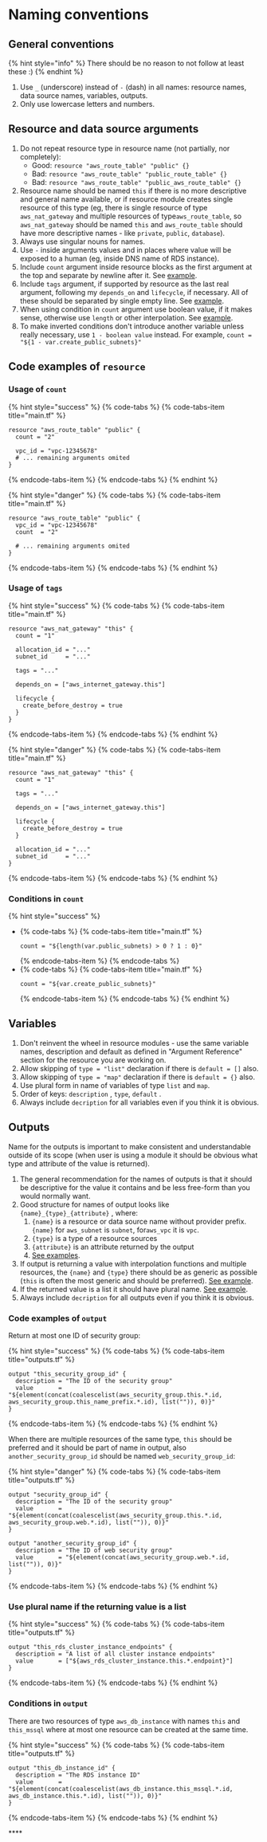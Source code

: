 # Naming conventions

## General conventions

{% hint style="info" %}
There should be no reason to not follow at least these :\)
{% endhint %}

1. Use `_` \(underscore\) instead of `-` \(dash\) in all names: resource names, data source names, variables, outputs.
2. Only use lowercase letters and numbers.

## Resource and data source arguments

1. Do not repeat resource type in resource name \(not partially, nor completely\):
   * Good: `resource "aws_route_table" "public" {}`
   * Bad: `resource "aws_route_table" "public_route_table" {}`
   * Bad: `resource "aws_route_table" "public_aws_route_table" {}`
2. Resource name should be named `this` if there is no more descriptive and general name available, or if resource module creates single resource of this type \(eg, there is single resource of type `aws_nat_gateway` and multiple resources of type`aws_route_table`, so `aws_nat_gateway` should be named `this` and `aws_route_table` should have more descriptive names - like `private`, `public`, `database`\).
3. Always use singular nouns for names.
4. Use `-` inside arguments values and in places where value will be exposed to a human \(eg, inside DNS name of RDS instance\).
5. Include `count` argument inside resource blocks as the first argument at the top and separate by newline after it. See [example](naming.md#usage-of-count).
6. Include `tags` argument, if supported by resource as the last real argument, following my `depends_on` and `lifecycle`, if necessary. All of these should be separated by single empty line. See [example](naming.md#usage-of-tags).
7. When using condition in `count` argument use boolean value, if it makes sense, otherwise use `length` or other interpolation. See [example](naming.md#conditions-in-count).
8. To make inverted conditions don't introduce another variable unless really necessary, use `1 - boolean value` instead. For example, `count = "${1 - var.create_public_subnets}"`

## Code examples of `resource`

### Usage of `count`

{% hint style="success" %}
{% code-tabs %}
{% code-tabs-item title="main.tf" %}
```text
resource "aws_route_table" "public" {
  count = "2"

  vpc_id = "vpc-12345678"
  # ... remaining arguments omited
}
```
{% endcode-tabs-item %}
{% endcode-tabs %}
{% endhint %}

{% hint style="danger" %}
{% code-tabs %}
{% code-tabs-item title="main.tf" %}
```text
resource "aws_route_table" "public" {
  vpc_id = "vpc-12345678"
  count  = "2"

  # ... remaining arguments omited
}
```
{% endcode-tabs-item %}
{% endcode-tabs %}
{% endhint %}

### Usage of `tags`

{% hint style="success" %}
{% code-tabs %}
{% code-tabs-item title="main.tf" %}
```text
resource "aws_nat_gateway" "this" {
  count = "1"

  allocation_id = "..."
  subnet_id     = "..."

  tags = "..."

  depends_on = ["aws_internet_gateway.this"]

  lifecycle {
    create_before_destroy = true
  }
}   
```
{% endcode-tabs-item %}
{% endcode-tabs %}
{% endhint %}

{% hint style="danger" %}
{% code-tabs %}
{% code-tabs-item title="main.tf" %}
```text
resource "aws_nat_gateway" "this" {
  count = "1"

  tags = "..."

  depends_on = ["aws_internet_gateway.this"]

  lifecycle {
    create_before_destroy = true
  }

  allocation_id = "..."
  subnet_id     = "..."
}
```
{% endcode-tabs-item %}
{% endcode-tabs %}
{% endhint %}

### Conditions in `count`

{% hint style="success" %}
* {% code-tabs %}
  {% code-tabs-item title="main.tf" %}
  ```text
  count = "${length(var.public_subnets) > 0 ? 1 : 0}"
  ```
  {% endcode-tabs-item %}
  {% endcode-tabs %}
* {% code-tabs %}
  {% code-tabs-item title="main.tf" %}
  ```
  count = "${var.create_public_subnets}"
  ```
  {% endcode-tabs-item %}
  {% endcode-tabs %}
{% endhint %}

## Variables

1. Don't reinvent the wheel in resource modules - use the same variable names, description and default as defined in "Argument Reference" section for the resource you are working on.
2. Allow skipping of `type = "list"` declaration if there is `default = []` also.
3. Allow skipping of `type = "map"` declaration if there is `default = {}` also.
4. Use plural form in name of variables of type `list`  and `map`.
5. Order of keys: `description` , `type`, `default` .
6. Always include `decription` for all variables even if you think it is obvious.

## Outputs

Name for the outputs is important to make consistent and understandable outside of its scope \(when user is using a module it should be obvious what type and attribute of the value is returned\).

1. The general recommendation for the names of outputs is that it should be descriptive for the value it contains and be less free-form than you would normally want.
2. Good structure for names of output looks like `{name}_{type}_{attribute}` , where:
   1. `{name}` is a resource or data source name without provider prefix. `{name}` for `aws_subnet` is `subnet`,  for`aws_vpc` it is `vpc`.
   2. `{type}` is a type of a resource sources
   3. `{attribute}` is an attribute returned by the output
   4. [See examples](naming.md#code-examples-of-output).
3. If output is returning a value with interpolation functions and multiple resources, the `{name}` and `{type}` there should be as generic as possible \(`this`  is often the most generic and should be preferred\). [See example](naming.md#code-examples-of-output).
4. If the returned value is a list it should have plural name. [See example](naming.md#use-plural-name-if-returning-value-is-type-of-list).
5. Always include `decription` for all outputs even if you think it is obvious.

### Code examples of `output`

Return at most one ID of security group:

{% hint style="success" %}
{% code-tabs %}
{% code-tabs-item title="outputs.tf" %}
```text
output "this_security_group_id" {
  description = "The ID of the security group"
  value       = "${element(concat(coalescelist(aws_security_group.this.*.id, aws_security_group.this_name_prefix.*.id), list("")), 0)}"
}
```
{% endcode-tabs-item %}
{% endcode-tabs %}
{% endhint %}

When there are multiple resources of the same type, `this` should be preferred and it should be part of name in output, also `another_security_group_id`  should be named `web_security_group_id`:

{% hint style="danger" %}
{% code-tabs %}
{% code-tabs-item title="outputs.tf" %}
```text
output "security_group_id" {
  description = "The ID of the security group"
  value       = "${element(concat(coalescelist(aws_security_group.this.*.id, aws_security_group.web.*.id), list("")), 0)}"
}

output "another_security_group_id" {
  description = "The ID of web security group"
  value       = "${element(concat(aws_security_group.web.*.id, list("")), 0)}"
}
```
{% endcode-tabs-item %}
{% endcode-tabs %}
{% endhint %}

### Use plural name if the returning value is a list

{% hint style="success" %}
{% code-tabs %}
{% code-tabs-item title="outputs.tf" %}
```text
output "this_rds_cluster_instance_endpoints" {
  description = "A list of all cluster instance endpoints"
  value       = ["${aws_rds_cluster_instance.this.*.endpoint}"]
}
```
{% endcode-tabs-item %}
{% endcode-tabs %}
{% endhint %}

### Conditions in `output`

There are two resources of type `aws_db_instance`  with names `this` and `this_mssql` where at most one resource can be created at the same time.

{% hint style="success" %}
{% code-tabs %}
{% code-tabs-item title="outputs.tf" %}
```text
output "this_db_instance_id" {
  description = "The RDS instance ID"
  value       = "${element(concat(coalescelist(aws_db_instance.this_mssql.*.id, aws_db_instance.this.*.id), list("")), 0)}"
}
```
{% endcode-tabs-item %}
{% endcode-tabs %}
{% endhint %}

\*\*\*\*


